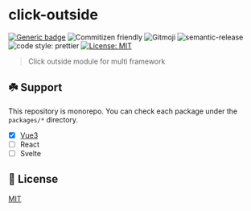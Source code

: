 # click-outside

[![Generic badge](https://img.shields.io/badge/git-monorepo-blue.svg)](https://shields.io/)
![Commitizen friendly](https://img.shields.io/badge/commitizen-friendly-brightgreen.svg)
![Gitmoji](https://img.shields.io/badge/gitmoji-%20😜%20😍-FFDD67.svg?style=flat)
![semantic-release](https://img.shields.io/badge/%20%20%F0%9F%93%A6%F0%9F%9A%80-semantic--release-e10079.svg)
![code style: prettier](https://img.shields.io/badge/code_style-prettier-ff69b4.svg)
[![License: MIT](https://img.shields.io/badge/License-MIT-yellow.svg)](https://opensource.org/licenses/MIT)

> Click outside module for multi framework

## :shamrock: Support

This repository is monorepo. You can check each package under the `packages/*` directory.

- [x] [Vue3](packages/vue)
- [ ] React
- [ ] Svelte

## :page_facing_up: License

[MIT](./LICENSE)

